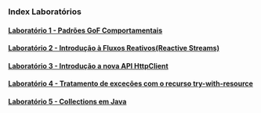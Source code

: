### Index Laboratórios

#### [Laboratório 1 - Padrões GoF Comportamentais](./src/main/java/dia03/laboratorio1/)<br/>
#### [Laboratório 2 - Introdução à Fluxos Reativos(Reactive Streams)](./src/main/java/dia03/laboratorio2/)<br/>
#### [Laboratório 3 - Introdução a nova API HttpClient](./src/main/java/dia03/laboratorio3/)<br/>
#### [Laboratório 4 - Tratamento de exceções com o recurso try-with-resource](./src/main/java/dia03/laboratorio4/)<br/>
#### [Laboratório 5 - Collections em Java](./src/main/java/dia03/laboratorio5/)<br/>

